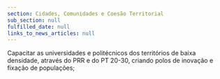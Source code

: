 ```yaml
---
section: Cidades, Comunidades e Coesão Territorial
sub_section: null
fulfilled_date: null
links_to_news_articles: null
---
```


Capacitar as universidades e politécnicos dos territórios de baixa densidade, através do PRR e do PT 20-30, criando polos de inovação e fixação de populações;